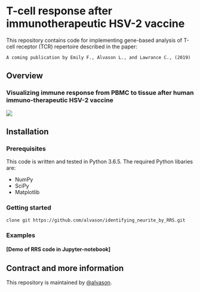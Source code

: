 # T-cell response after immunotherapeutic HSV-2 vaccine
This repository contains code for implementing gene-based analysis of T-cell receptor (TCR) repertoire described in the paper:
```
A coming publication by Emily F., Alvason L., and Lawrance C., (2019)
```

## Overview
### Visualizing immune response from PBMC to tissue after human immuno-therapeutic HSV-2 vaccine
![](https://github.com/alvason/visualizing_Tcell_response_after_HSV2_vaccine/blob/master/code/demo/figure/AlvaHmm_demo_edge_detection_edge_detection_raw_image_window0.png)


## Installation
### Prerequisites
This code is written and tested in Python 3.6.5.
The required Python libaries are:
* NumPy
* SciPy
* Matplotlib

### Getting started
```
clone git https://github.com/alvason/identifying_neurite_by_RRS.git
```
### Examples
#### [Demo of RRS code in Jupyter-notebook]

## Contract and more information
This repository is maintained by [@alvason](https://github.com/alvason).

